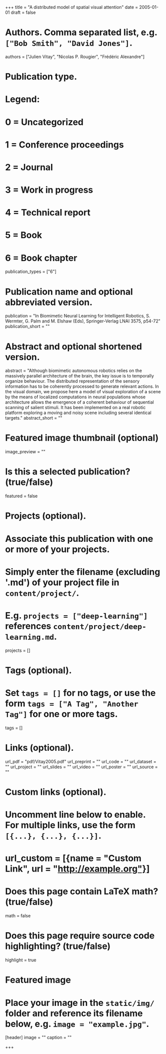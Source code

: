 +++
title = "A distributed model of spatial visual attention"
date = 2005-01-01
draft = false

# Authors. Comma separated list, e.g. `["Bob Smith", "David Jones"]`.
authors = ["Julien Vitay", "Nicolas P. Rougier", "Frédéric Alexandre"]

# Publication type.
# Legend:
# 0 = Uncategorized
# 1 = Conference proceedings
# 2 = Journal
# 3 = Work in progress
# 4 = Technical report
# 5 = Book
# 6 = Book chapter
publication_types = ["6"]

# Publication name and optional abbreviated version.
publication = "In Biomimetic Neural Learning for Intelligent Robotics, S. Wermter, G. Palm and M. Elshaw (Eds), Springer-Verlag LNAI 3575, p54-72"
publication_short = ""

# Abstract and optional shortened version.
abstract = "Although biomimetic autonomous robotics relies on the massively parallel architecture of the brain, the key issue is to temporally organize behaviour. The distributed representation of the sensory information has to be coherently processed to generate relevant actions. In the visual domain, we propose here a model of visual exploration of a scene by the means of localized computations in neural populations whose architecture allows the emergence of a coherent behaviour of sequential scanning of salient stimuli. It has been implemented on a real robotic platform exploring a moving and noisy scene including several identical targets."
abstract_short = ""

# Featured image thumbnail (optional)
image_preview = ""

# Is this a selected publication? (true/false)
featured = false

# Projects (optional).
#   Associate this publication with one or more of your projects.
#   Simply enter the filename (excluding '.md') of your project file in `content/project/`.
#   E.g. `projects = ["deep-learning"]` references `content/project/deep-learning.md`.
projects = []

# Tags (optional).
#   Set `tags = []` for no tags, or use the form `tags = ["A Tag", "Another Tag"]` for one or more tags.
tags = []

# Links (optional).
url_pdf = "pdf/Vitay2005.pdf"
url_preprint = ""
url_code = ""
url_dataset = ""
url_project = ""
url_slides = ""
url_video = ""
url_poster = ""
url_source = ""

# Custom links (optional).
#   Uncomment line below to enable. For multiple links, use the form `[{...}, {...}, {...}]`.
# url_custom = [{name = "Custom Link", url = "http://example.org"}]

# Does this page contain LaTeX math? (true/false)
math = false

# Does this page require source code highlighting? (true/false)
highlight = true

# Featured image
# Place your image in the `static/img/` folder and reference its filename below, e.g. `image = "example.jpg"`.
[header]
image = ""
caption = ""

+++
